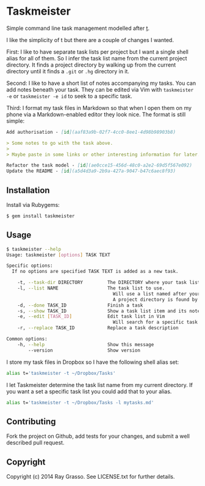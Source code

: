 # Taskmeister

Simple command line task management modelled after [t](http://stevelosh.com/projects/t/).

I like the simplicity of t but there are a couple of changes I wanted.

First: I like to have separate task lists per project but I want a single shell
alias for all of them. So I infer the task list name from the current project
directory. It finds a project directory by walking up from the current directory
until it finds a `.git` or `.hg` directory in it.

Second: I like to have a short list of notes accompanying my tasks. You can add
notes beneath your task. They can be edited via Vim with `taskmeister -e` or
`taskmeister -e id` to seek to a specific task.

Third: I format my task files in Markdown so that when I open them on my phone
via a Markdown-enabled editor they look nice. The format is still simple:

```markdown
Add authorisation - [id](aaf83a9b-02f7-4cc0-8ee1-4d98b98903b8)

> Some notes to go with the task above.
>
> Maybe paste in some links or other interesting information for later.

Refactor the task model - [id](ae0cce15-456d-48c0-a2e2-69d5f567e092)
Update the README - [id](a5d4d3a9-2b9a-427a-9047-b47c6aec8f93)
```

## Installation

Install via Rubygems:

```sh
$ gem install taskmeister
```

## Usage

```sh
$ taskmeister --help
Usage: taskmeister [options] TASK TEXT

Specific options:
  If no options are specified TASK TEXT is added as a new task.

    -t, --task-dir DIRECTORY         The DIRECTORY where your task lists are stored. (Defaults to pwd)
    -l, --list NAME                  The task list to use.
                                       Will use a list named after your current project directory if not supplied.
                                       A project directory is found by walking up from the current directory and stopping if a .git or .hg directory is found.
    -d, --done TASK_ID               Finish a task
    -s, --show TASK_ID               Show a task list item and its notes
    -e, --edit [TASK_ID]             Edit task list in Vim
                                       Will search for a specific task if TASK_ID is provided
    -r, --replace TASK_ID            Replace a task description

Common options:
    -h, --help                       Show this message
        --version                    Show version
```

I store my task files in Dropbox so I have the following shell alias set:

```sh
alias t='taskmeister -t ~/Dropbox/Tasks'
```

I let Taskmeister determine the task list name from my current directory. If
you want a set a specific task list you could add that to your alias.

```sh
alias t='taskmeister -t ~/Dropbox/Tasks -l mytasks.md'
```

## Contributing

Fork the project on Github, add tests for your changes, and submit a well described pull request.

## Copyright

Copyright (c) 2014 Ray Grasso. See LICENSE.txt for further details.
